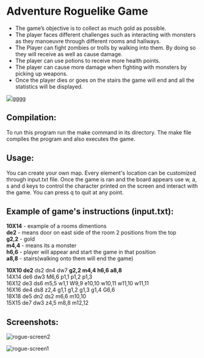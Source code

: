 # Adventure Roguelike Game

- The game’s objective is to collect as much gold as possible. 
- The player faces different challenges such as interacting with monsters as they manoeuvre through different rooms and hallways.
- The Player can fight zombies or trolls by walking into them. By doing so they will receive as well as cause damage. 
- The player can use potions to receive more health points.
- The player can cause more damage when fighting with monsters by picking up weapons.
- Once the player dies or goes on the stairs the game will end and all the statistics will be displayed.


![gggg](https://user-images.githubusercontent.com/24882037/32814735-4766e932-c97e-11e7-9d7c-e64b32e83164.gif)

## Compilation:
To run this program run the make command in its directory. The make file compiles the program and also executes the game.

## Usage:
You can create your own map. Every element's location can be customized through input.txt file. 
Once the game is ran and the board appears use w, a, s and d keys to control the character printed on the screen and interact with the game. You can press q to quit at any point.

## Example of game's instructions (input.txt):

**10X14** - example of a rooms dimentions<br />
**de2** - means door on east side of the room 2 positions from the top<br />
**g2,2** - gold<br />
**m4,4** - means its a monster<br />
**h6,6** - player will appear and start the game in that position<br />
**a8,8** - stairs(walking onto them will end the game)<br />

**10X10 de2** ds2 dn4 dw7 **g2,2 m4,4 h6,6 a8,8**<br />
14X14 de6 dw3 M6,6 p1,1 p1,2 p1,3<br />
16X12 de3 ds6 m5,5 w1,1 W9,9 e10,10 w10,11 w11,10 w11,11<br />
16X16 de4 ds8 z2,4 g1,1 g1,2 g1,3 g1,4 G6,6<br />
18X18 de5 dn2 ds2 m6,6 m10,10<br />
15X15 de7 dw3 z4,5 m8,8 m12,12<br />

## Screenshots:

![rogue-screen2](https://user-images.githubusercontent.com/24882037/32814917-386f826c-c97f-11e7-91cd-817fc5c6afcd.png)

![rogue-screen1](https://user-images.githubusercontent.com/24882037/32814918-387b293c-c97f-11e7-91a4-bbdc489754a9.png)
